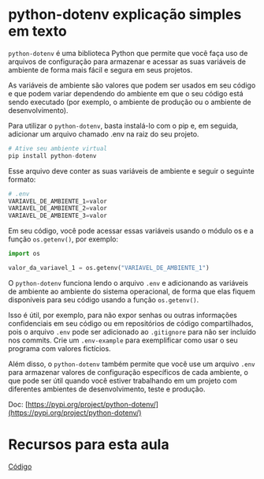# python-dotenv explicação simples em texto

`python-dotenv` é uma biblioteca Python que permite que você faça uso de arquivos de configuração para armazenar e acessar as suas variáveis de ambiente de forma mais fácil e segura em seus projetos.

As variáveis de ambiente são valores que podem ser usados em seu código e que podem variar dependendo do ambiente em que o seu código está sendo executado (por exemplo, o ambiente de produção ou o ambiente de desenvolvimento).

Para utilizar o `python-dotenv`, basta instalá-lo com o pip e, em seguida, adicionar um arquivo chamado .env na raiz do seu projeto.

```python
# Ative seu ambiente virtual
pip install python-dotenv
```

Esse arquivo deve conter as suas variáveis de ambiente e seguir o seguinte formato:

```python {.line-numbers}
# .env
VARIAVEL_DE_AMBIENTE_1=valor
VARIAVEL_DE_AMBIENTE_2=valor
VARIAVEL_DE_AMBIENTE_3=valor
```

Em seu código, você pode acessar essas variáveis usando o módulo os e a função `os.getenv()`, por exemplo:

```python
import os

valor_da_variavel_1 = os.getenv("VARIAVEL_DE_AMBIENTE_1")
```

O `python-dotenv` funciona lendo o arquivo `.env` e adicionando as variáveis de ambiente ao ambiente do sistema operacional, de forma que elas fiquem disponíveis para seu código usando a função `os.getenv()`.

Isso é útil, por exemplo, para não expor senhas ou outras informações confidenciais em seu código ou em repositórios de código compartilhados, pois o arquivo `.env` pode ser adicionado ao `.gitignore` para não ser incluído nos commits. Crie um `.env-example` para exemplificar como usar o seu programa com valores fictícios.

Além disso, o `python-dotenv` também permite que você use um arquivo `.env` para armazenar valores de configuração específicos de cada ambiente, o que pode ser útil quando você estiver trabalhando em um projeto com diferentes ambientes de desenvolvimento, teste e produção.

Doc: [https://pypi.org/project/python-dotenv/](https://pypi.org/project/python-dotenv/)


# Recursos para esta aula

[Código](https://github.com/luizomf/cursopython2023/commit/12c91d26809e6b19fed9d52585050d646e523e50)